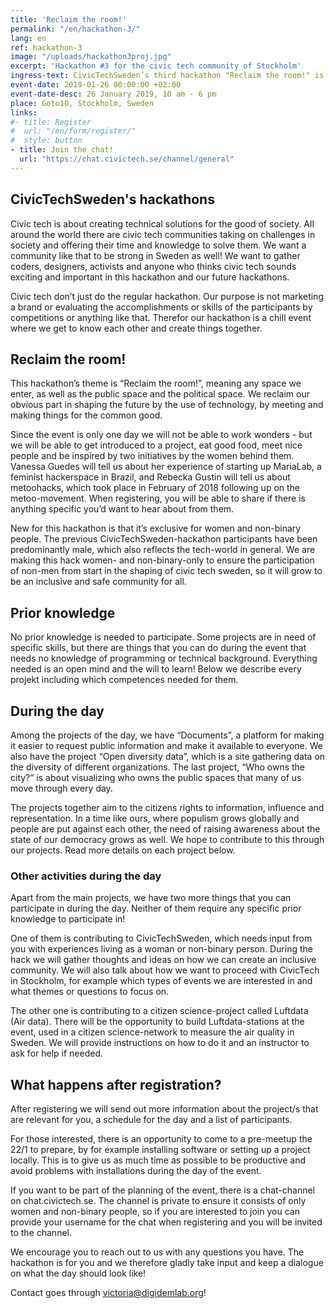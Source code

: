 ```yaml
---
title: 'Reclaim the room!'
permalink: "/en/hackathon-3/"
lang: en
ref: hackathon-3
image: "/uploads/hackathon3proj.jpg"
excerpt: 'Hackathon #3 for the civic tech community of Stockholm'
ingress-text: CivicTechSweden’s third hackathon "Reclaim the room!" is now open for participants to register for! The hack is exclusive for women and non-binary people and takes place the 26th of January in Goto10’s space in Stockholm, 10am-6pm. We will provide food and fika, interesting projects and a chill atmosphere. 
event-date: 2019-01-26 00:00:00 +02:00
event-date-desc: 26 January 2019, 10 am - 6 pm
place: Goto10, Stockholm, Sweden
links:
#- title: Register
#  url: "/en/form/register/"
#  style: button
- title: Join the chat!
  url: "https://chat.civictech.se/channel/general"
---
```

## CivicTechSweden's hackathons
Civic tech is about creating technical solutions for the good of society. All around the world there are civic tech communities taking on challenges in society and offering their time and knowledge to solve them. We want a community like that to be strong in Sweden as well! We want to gather coders, designers, activists and anyone who thinks civic tech sounds exciting and important in this hackathon and our future hackathons.

Civic tech don’t just do the regular hackathon. Our purpose is not marketing a brand or evaluating the accomplishments or skills of the participants by competitions or anything like that. Therefor our hackathon is a chill event where we get to know each other and create things together.

## Reclaim the room!
This hackathon’s theme is “Reclaim the room!”, meaning any space we enter, as well as the public space and the political space. We reclaim our obvious part in shaping the future by the use of technology, by meeting and making things for the common good.

Since the event is only one day we will not be able to work wonders - but we will be able to get introduced to a project, eat good food, meet nice people and be inspired by two initiatives by the women behind them. Vanessa Guedes will tell us about her experience of starting up MariaLab, a feminist hackerspace in Brazil, and Rebecka Gustin will tell us about metoohacks, which took place in February of 2018 following up on the metoo-movement. When registering, you will be able to share if there is anything specific you’d want to hear about from them.

New for this hackathon is that it’s exclusive for women and non-binary people. The previous CivicTechSweden-hackathon participants have been predominantly male, which also reflects the tech-world in general. We are making this hack women- and non-binary-only to ensure the participation of non-men from start in the shaping of civic tech sweden, so it will grow to be an inclusive and safe community for all.

## Prior knowledge
No prior knowledge is needed to participate. Some projects are in need of specific skills, but there are things that you can do during the event that needs no knowledge of programming or technical background. Everything needed is an open mind and the will to learn! Below we describe every projekt including which competences needed for them.

## During the day
Among the projects of the day, we have “Documents”, a platform for making it easier to request public information and make it available to everyone. We also have the project “Open diversity data”, which is a site gathering data on the diversity of different organizations. The last project, “Who owns the city?” is about visualizing who owns the public spaces that many of us move through every day.

The projects together aim to the citizens rights to information, influence and representation. In a time like ours, where populism grows globally and people are put against each other, the need of raising awareness  about the state of our democracy grows as well. We hope to contribute to this through our projects. Read more details on each project below. 

### Other activities during the day
Apart from the main projects, we have two more things that you can participate in during the day. Neither of them require any specific prior knowledge to participate in!

One of them is contributing to CivicTechSweden, which needs input from you with experiences living as a woman or non-binary person. During the hack we will gather thoughts and ideas on how we can create an inclusive community. We will also talk about how we want to proceed with CivicTech in Stockholm, for example which types of events we are interested in and what themes or questions to focus on. 

The other one is contributing to a citizen science-project called Luftdata (Air data). There will be the opportunity to build Luftdata-stations at the event, used in a citizen science-network to measure the air quality in Sweden. We will provide instructions on how to do it and an instructor to ask for help if needed. 


## What happens after registration?
After registering we will send out more information about the project/s that are relevant for you, a schedule for the day and a list of participants.

For those interested, there is an opportunity to come to a pre-meetup the 22/1 to prepare, by for example installing software or setting up a project locally. This is to give us as much time as possible to be productive and avoid problems with installations during the day of the event.

If you want to be part of the planning of the event, there is a chat-channel on chat.civictech.se. The channel is private to ensure it consists of only women and non-binary people, so if you are interested to join you can provide your username for the chat when registering and you will be invited to the channel. 

We encourage you to reach out to us with any questions you have. The hackathon is for you and we therefore gladly take input and keep a dialogue on what the day should look like!

Contact goes through <a href="mailto:victoria@digidemlab.org">victoria@digidemlab.org</a>!
